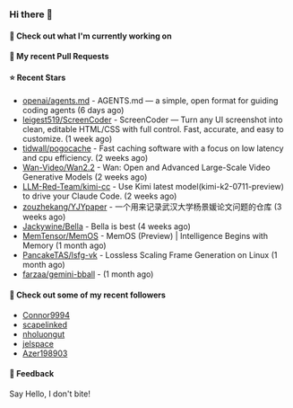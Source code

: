 ### Hi there 👋

#### 👷 Check out what I'm currently working on

#### 🔨 My recent Pull Requests


#### ⭐ Recent Stars

- [openai/agents.md](https://github.com/openai/agents.md) - AGENTS.md — a simple, open format for guiding coding agents (6 days ago)
- [leigest519/ScreenCoder](https://github.com/leigest519/ScreenCoder) - ScreenCoder — Turn any UI screenshot into clean, editable HTML/CSS with full control. Fast, accurate, and easy to customize. (1 week ago)
- [tidwall/pogocache](https://github.com/tidwall/pogocache) - Fast caching software with a focus on low latency and cpu efficiency. (2 weeks ago)
- [Wan-Video/Wan2.2](https://github.com/Wan-Video/Wan2.2) - Wan: Open and Advanced Large-Scale Video Generative Models (2 weeks ago)
- [LLM-Red-Team/kimi-cc](https://github.com/LLM-Red-Team/kimi-cc) - Use Kimi latest model(kimi-k2-0711-preview) to drive your Claude Code. (2 weeks ago)
- [zouzhekang/YJYpaper](https://github.com/zouzhekang/YJYpaper) - 一个用来记录武汉大学杨景媛论文问题的仓库 (3 weeks ago)
- [Jackywine/Bella](https://github.com/Jackywine/Bella) - Bella is best (4 weeks ago)
- [MemTensor/MemOS](https://github.com/MemTensor/MemOS) - MemOS (Preview) | Intelligence Begins with Memory (1 month ago)
- [PancakeTAS/lsfg-vk](https://github.com/PancakeTAS/lsfg-vk) - Lossless Scaling Frame Generation on Linux (1 month ago)
- [farzaa/gemini-bball](https://github.com/farzaa/gemini-bball) -  (1 month ago)

#### 👯 Check out some of my recent followers

- [Connor9994](https://github.com/Connor9994)
- [scapelinked](https://github.com/scapelinked)
- [nholuongut](https://github.com/nholuongut)
- [jelspace](https://github.com/jelspace)
- [Azer198903](https://github.com/Azer198903)

#### 💬 Feedback

Say Hello, I don't bite!